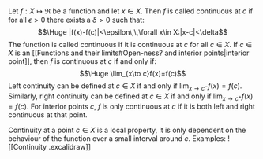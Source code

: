 Let $f:X\mapsto\Re$ be a function and let $x\in X$. Then $f$ is called continuous at $c$ if for all $\epsilon>0$ there exists a $\delta>0$ such that:$$\Huge |f(x)-f(c)|<\epsilon\,\,\forall x\in X:|x-c|<\delta$$The function is called continuous if it is continuous at $c$ for all $c\in X$. If $c\in X$ is an [[Functions and their limits#Open-ness? and interior points|interior point]], then $f$ is continuous at $c$ if and only if:$$\Huge \lim_{x\to c}f(x)=f(c)$$Left continuity can be defined at $c\in X$ if and only if $\lim_{x\to c^-}f(x)=f(c)$. Similarly, right continuity can be defined at $c\in X$ if and only if $\lim_{x\to c^+}f(x)=f(c)$. For interior points $c$, $f$ is only continuous at $c$ if it is both left and right continuous at that point.

Continuity at a point $c\in X$ is a local property, it is only dependent on the behaviour of the function over a small interval around $c$. Examples:
![[Continuity .excalidraw]]